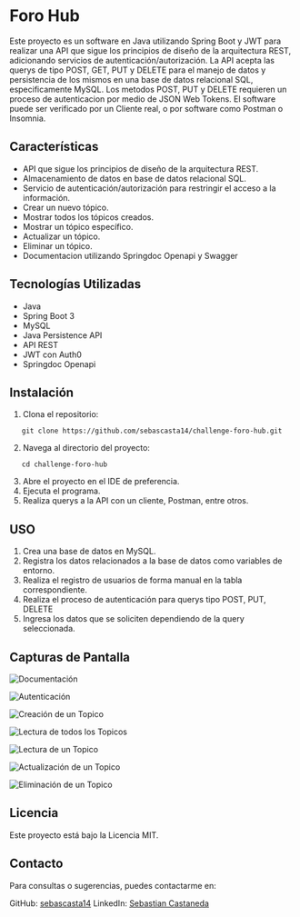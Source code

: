 # Foro Hub

Este proyecto es un software en Java utilizando Spring Boot y JWT para realizar una API que sigue los principios de diseño de la arquitectura REST, adicionando servicios de autenticación/autorización. La API acepta las querys de tipo POST, GET, PUT y DELETE para el manejo de datos y persistencia de los mismos en una base de datos relacional SQL, especificamente MySQL. Los metodos POST, PUT y DELETE requieren un proceso de autenticacion por medio de JSON Web Tokens. El software puede ser verificado por un Cliente real, o por software como Postman o Insomnia.

## Características
- API que sigue los principios de diseño de la arquitectura REST.
- Almacenamiento de datos en base de datos relacional SQL.
- Servicio de autenticación/autorización para restringir el acceso a la información.
- Crear un nuevo tópico.
- Mostrar todos los tópicos creados.
- Mostrar un tópico específico.
- Actualizar un tópico.
- Eliminar un tópico.
- Documentacion utilizando Springdoc Openapi y Swagger

## Tecnologías Utilizadas

- Java
- Spring Boot 3
- MySQL
- Java Persistence API
- API REST
- JWT con Auth0
- Springdoc Openapi

## Instalación

1. Clona el repositorio:

```
   git clone https://github.com/sebascasta14/challenge-foro-hub.git
```

2. Navega al directorio del proyecto:

```
   cd challenge-foro-hub
```

3. Abre el proyecto en el IDE de preferencia.
4. Ejecuta el programa.
5. Realiza querys a la API con un cliente, Postman, entre otros.

## USO

1. Crea una base de datos en MySQL.
2. Registra los datos relacionados a la base de datos como variables de entorno.
3. Realiza el registro de usuarios de forma manual en la tabla correspondiente.
4. Realiza el proceso de autenticación para querys tipo POST, PUT, DELETE
5. Ingresa los datos que se soliciten dependiendo de la query seleccionada.

## Capturas de Pantalla

![Documentación](./assets/doc.png)

![Autenticación](./assets/authentication.png)

![Creación de un Topico](./assets/post.png)

![Lectura de todos los Topicos](./assets/get_all.png)

![Lectura de un Topico](./assets/get_one.png)

![Actualización de un Topico](./assets/put.png)

![Eliminación de un Topico](./assets/delete.png)

## Licencia

Este proyecto está bajo la Licencia MIT.

## Contacto

Para consultas o sugerencias, puedes contactarme en:

GitHub: [sebascasta14](https://github.com/sebascasta14)
LinkedIn: [Sebastian Castaneda](https://www.linkedin.com/in/sebastian-castaneda-27564b236/)